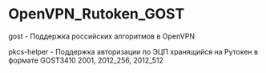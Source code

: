 # OpenVPN_Rutoken_GOST
gost - Поддержка российских алгоритмов в OpenVPN

pkcs-helper - Поддержка авторизации по ЭЦП хранящийся на Рутокен в формате GOST3410 2001, 2012_256, 2012_512 
